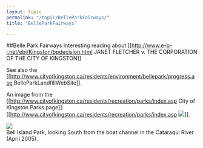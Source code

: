 ```yaml
---
layout: topic
permalink: "/topic/BelleParkFairways/"
title: "BelleParkFairways"

---
```


##Belle Park Fairways
Interesting reading about [[http://www.e-b-i.net/ebi/Kingston/bpdecision.html JANET FLETCHER v. THE CORPORATION OF THE CITY OF KINGSTON]]

See also the [[http://www.cityofkingston.ca/residents/environment/bellepark/progress.asp BelleParkLandfillWebSite]].

An image from the [[http://www.cityofkingston.ca/residents/recreation/parks/index.asp City of Kingston Parks page]]:
[[http://www.cityofkingston.ca/residents/recreation/parks/index.asp <img src="http://www.cityofkingston.ca/img/maps/parks/belle_park.gif">]].

<img src="Images/BellIslandPark01.jpg"><br>
Bell Island Park, looking South from the boat channel in the Cataraqui River (April 2005).

